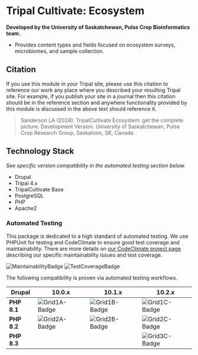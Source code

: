 # Tripal Cultivate: Ecosystem

**Developed by the University of Saskatchewan, Pulse Crop Bioinformatics team.**

<!-- Summarize the main features of this package in point form below. -->

- Provides content types and fields focused on ecosystem surveys, microbiomes, and sample collection.

## Citation

If you use this module in your Tripal site, please use this citation to reference our work any place where you described your resulting Tripal site. For example, if you publish your site in a journal then this citation should be in the reference section and anywhere functionality provided by this module is discussed in the above text should reference it.

> Sanderson LA (2024). TripalCultivate Ecosystem: get the complete picture. Development Version. University of Saskatchewan, Pulse Crop Research Group, Saskatoon, SK, Canada.


## Technology Stack

*See specific version compatibility in the automated testing section below.*

- Drupal
- Tripal 4.x
- TripalCultivate Base
- PostgreSQL
- PHP
- Apache2

### Automated Testing

This package is dedicated to a high standard of automated testing. We use
PHPUnit for testing and CodeClimate to ensure good test coverage and maintainability.
There are more details on [our CodeClimate project page] describing our specific
maintainability issues and test coverage.

![MaintainabilityBadge]
![TestCoverageBadge]

The following compatibility is proven via automated testing workflows.

|  Drupal     |  10.0.x         |  10.1.x         |  10.2.x         |
|-------------|-----------------|-----------------|-----------------|
| **PHP 8.1** | ![Grid1A-Badge] | ![Grid1B-Badge] | ![Grid1C-Badge] |
| **PHP 8.2** | ![Grid2A-Badge] | ![Grid2B-Badge] | ![Grid2C-Badge] |
| **PHP 8.3** |                 |                 | ![Grid3C-Badge] |

[our CodeClimate project page]: https://codeclimate.com/github/TripalCultivate/TripalCultivate-Ecosystem
[MaintainabilityBadge]: https://api.codeclimate.com/v1/badges/61387848be407f5f7850/maintainability
[TestCoverageBadge]: https://api.codeclimate.com/v1/badges/61387848be407f5f7850/test_coverage

[Grid1A-Badge]: https://github.com/TripalCultivate/TripalCultivate-Ecosystem/actions/workflows/MAIN-phpunit-Grid1A.yml/badge.svg
[Grid1B-Badge]: https://github.com/TripalCultivate/TripalCultivate-Ecosystem/actions/workflows/MAIN-phpunit-Grid1B.yml/badge.svg
[Grid1C-Badge]: https://github.com/TripalCultivate/TripalCultivate-Ecosystem/actions/workflows/MAIN-phpunit-Grid1C.yml/badge.svg

[Grid2A-Badge]: https://github.com/TripalCultivate/TripalCultivate-Ecosystem/actions/workflows/MAIN-phpunit-Grid2A.yml/badge.svg
[Grid2B-Badge]: https://github.com/TripalCultivate/TripalCultivate-Ecosystem/actions/workflows/MAIN-phpunit-Grid2B.yml/badge.svg
[Grid2C-Badge]: https://github.com/TripalCultivate/TripalCultivate-Ecosystem/actions/workflows/MAIN-phpunit-Grid2C.yml/badge.svg

[Grid3C-Badge]: https://github.com/TripalCultivate/TripalCultivate-Ecosystem/actions/workflows/MAIN-phpunit-Grid3C.yml/badge.svg
